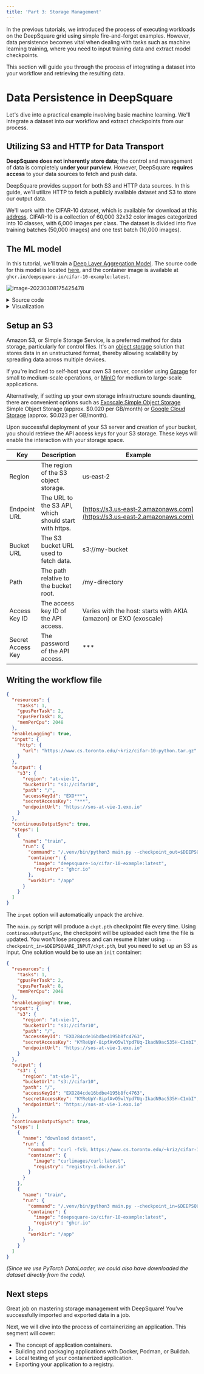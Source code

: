 ```yaml
---
title: 'Part 3: Storage Management'
---
```


In the previous tutorials, we introduced the process of executing workloads on the DeepSquare grid using simple fire-and-forget examples. However, data persistence becomes vital when dealing with tasks such as machine learning training, where you need to input training data and extract model checkpoints.

This section will guide you through the process of integrating a dataset into your workflow and retrieving the resulting data.

# Data Persistence in DeepSquare

Let's dive into a practical example involving basic machine learning. We'll integrate a dataset into our workflow and extract checkpoints from our process.

## Utilizing S3 and HTTP for Data Transport

**DeepSquare does not inherently store data**; the control and management of data is completely **under your purview**. However, DeepSquare **requires access** to your data sources to fetch and push data.

DeepSquare provides support for both S3 and HTTP data sources. In this guide, we'll utilize HTTP to fetch a publicly available dataset and S3 to store our output data.

We'll work with the CIFAR-10 dataset, which is available for download at this [address](https://www.cs.toronto.edu/~kriz/cifar-10-python.tar.gz). CIFAR-10 is a collection of 60,000 32x32 color images categorized into 10 classes, with 6,000 images per class. The dataset is divided into five training batches (50,000 images) and one test batch (10,000 images).

## The ML model

In this tutorial, we'll train a [Deep Layer Aggregation Model](https://arxiv.org/abs/1707.06484). The source code for this model is located [here](https://github.com/deepsquare-io/cifar-10-example), and the container image is available at `ghcr.io/deepsquare-io/cifar-10-example:latest`.

<div style={{textAlign: 'center'}}>

![image-20230308175425478](./part-3.assets/image-20230308175425478.png#invert-on-dark)

</div>

<details>
  <summary>Source code</summary>

```python title="model.py (PyTorch Model)"
import torch
import torch.nn.functional as F
from torch import nn


class BasicBlock(nn.Module):
    expansion = 1

    def __init__(self, in_planes, planes, stride=1):
        super(BasicBlock, self).__init__()
        self.conv1 = nn.Conv2d(
            in_planes, planes, kernel_size=3, stride=stride, padding=1, bias=False
        )
        self.bn1 = nn.BatchNorm2d(planes)
        self.conv2 = nn.Conv2d(
            planes, planes, kernel_size=3, stride=1, padding=1, bias=False
        )
        self.bn2 = nn.BatchNorm2d(planes)

        self.shortcut = nn.Sequential()
        if stride != 1 or in_planes != self.expansion * planes:
            self.shortcut = nn.Sequential(
                nn.Conv2d(
                    in_planes,
                    self.expansion * planes,
                    kernel_size=1,
                    stride=stride,
                    bias=False,
                ),
                nn.BatchNorm2d(self.expansion * planes),
            )

    def forward(self, x):
        out = F.relu(self.bn1(self.conv1(x)))
        out = self.bn2(self.conv2(out))
        out += self.shortcut(x)
        out = F.relu(out)
        return out


class Root(nn.Module):
    def __init__(self, in_channels, out_channels, kernel_size=1):
        super(Root, self).__init__()
        self.conv = nn.Conv2d(
            in_channels,
            out_channels,
            kernel_size,
            stride=1,
            padding=(kernel_size - 1) // 2,
            bias=False,
        )
        self.bn = nn.BatchNorm2d(out_channels)

    def forward(self, xs: list[torch.Tensor]):
        x = torch.cat(xs, 1)
        out = F.relu(self.bn(self.conv(x)))
        return out


class Tree(nn.Module):
    def __init__(self, block, in_channels, out_channels, level=1, stride=1):
        super(Tree, self).__init__()
        self.root = Root(2 * out_channels, out_channels)
        if level == 1:
            self.left_tree = block(in_channels, out_channels, stride=stride)
            self.right_tree = block(out_channels, out_channels, stride=1)
        else:
            self.left_tree = Tree(
                block, in_channels, out_channels, level=level - 1, stride=stride
            )
            self.right_tree = Tree(
                block, out_channels, out_channels, level=level - 1, stride=1
            )

    def forward(self, x):
        out1 = self.left_tree(x)
        out2 = self.right_tree(out1)
        out = self.root([out1, out2])
        return out


class SimpleDLA(nn.Module):
    def __init__(self, block=BasicBlock, num_classes=10):
        super(SimpleDLA, self).__init__()
        self.base = nn.Sequential(
            nn.Conv2d(3, 16, kernel_size=3, stride=1, padding=1, bias=False),
            nn.BatchNorm2d(16),
            nn.ReLU(True),
        )

        self.layer1 = nn.Sequential(
            nn.Conv2d(16, 16, kernel_size=3, stride=1, padding=1, bias=False),
            nn.BatchNorm2d(16),
            nn.ReLU(True),
        )

        self.layer2 = nn.Sequential(
            nn.Conv2d(16, 32, kernel_size=3, stride=1, padding=1, bias=False),
            nn.BatchNorm2d(32),
            nn.ReLU(True),
        )

        self.layer3 = Tree(block, 32, 64, level=1, stride=1)
        self.layer4 = Tree(block, 64, 128, level=2, stride=2)
        self.layer5 = Tree(block, 128, 256, level=2, stride=2)
        self.layer6 = Tree(block, 256, 512, level=1, stride=2)
        self.linear = nn.Linear(512, num_classes)

    def forward(self, x):
        out = self.base(x)
        out = self.layer1(out)
        out = self.layer2(out)
        out = self.layer3(out)
        out = self.layer4(out)
        out = self.layer5(out)
        out = self.layer6(out)
        out = F.avg_pool2d(out, 4)
        out = out.view(out.size(0), -1)
        out = self.linear(out)
        return out

```

</details>

<details>
<summary>Visualization</summary>

![model.pt](./part-3.assets/model.pt.svg#invert-on-dark)

</details>

## Setup an S3

Amazon S3, or Simple Storage Service, is a preferred method for data storage, particularly for control files. It's an [object storage](https://aws.amazon.com/what-is/object-storage/) solution that stores data in an unstructured format, thereby allowing scalability by spreading data across multiple devices.

If you're inclined to self-host your own S3 server, consider using [Garage](https://garagehq.deuxfleurs.fr) for small to medium-scale operations, or [MinIO](https://min.io) for medium to large-scale applications.

Alternatively, if setting up your own storage infrastructure sounds daunting, there are convenient options such as [Exoscale Simple Object Storage](https://www.exoscale.com/object-storage/) Simple Object Storage (approx. $0.020 per GB/month) or [Google Cloud Storage](https://cloud.google.com/storage) (approx. $0.023 per GB/month).

Upon successful deployment of your S3 server and creation of your bucket, you should retrieve the API access keys for your S3 storage. These keys will enable the interaction with your storage space.

| Key               | Description                                           | Example                                                                  |
| ----------------- | ----------------------------------------------------- | ------------------------------------------------------------------------ |
| Region            | The region of the S3 object storage.                  | us‑east‑2                                                                |
| Endpoint URL      | The URL to the S3 API, which should start with https. | [https://s3.us‑east‑2.amazonaws.com](https://s3.us‑east‑2.amazonaws.com) |
| Bucket URL        | The S3 bucket URL used to fetch data.                 | s3://my-bucket                                                           |
| Path              | The path relative to the bucket root.                 | /my-directory                                                            |
| Access Key ID     | The access key ID of the API access.                  | Varies with the host: starts with AKIA (amazon) or EXO (exoscale)        |
| Secret Access Key | The password of the API access.                       | \*\*\*                                                                   |

## Writing the workflow file

```json title="Workflow"
{
  "resources": {
    "tasks": 1,
    "gpusPerTask": 2,
    "cpusPerTask": 8,
    "memPerCpu": 2048
  },
  "enableLogging": true,
  "input": {
    "http": {
      "url": "https://www.cs.toronto.edu/~kriz/cifar-10-python.tar.gz"
    }
  },
  "output": {
    "s3": {
      "region": "at-vie-1",
      "bucketUrl": "s3://cifar10",
      "path": "/",
      "accessKeyId": "EXO***",
      "secretAccessKey": "***",
      "endpointUrl": "https://sos-at-vie-1.exo.io"
    }
  },
  "continuousOutputSync": true,
  "steps": [
    {
      "name": "train",
      "run": {
        "command": "/.venv/bin/python3 main.py --checkpoint_out=$DEEPSQUARE_OUTPUT/ckpt.pth --dataset=$DEEPSQUARE_INPUT/",
        "container": {
          "image": "deepsquare-io/cifar-10-example:latest",
          "registry": "ghcr.io"
        },
        "workDir": "/app"
      }
    }
  ]
}
```

The `input` option will automatically unpack the archive.

The `main.py` script will produce a `ckpt.pth` checkpoint file every time. Using `continuousOutputSync`, the checkpoint will be uploaded each time the file is updated. You won't lose progress and can resume it later using `--checkpoint_in=$DEEPSQUARE_INPUT/ckpt.pth`, but you need to set up an S3 as input. One solution would be to use an `init` container:

```json title="Workflow with resume checkpoint"
{
  "resources": {
    "tasks": 1,
    "gpusPerTask": 2,
    "cpusPerTask": 8,
    "memPerCpu": 2048
  },
  "enableLogging": true,
  "input": {
    "s3": {
      "region": "at-vie-1",
      "bucketUrl": "s3://cifar10",
      "path": "/",
      "accessKeyId": "EXO284cde16bdbe4195b8fc4763",
      "secretAccessKey": "KYReUpY-8ipfAvO5wlYpd7Uq-IkadN9ac535H-C1mbI",
      "endpointUrl": "https://sos-at-vie-1.exo.io"
    }
  },
  "output": {
    "s3": {
      "region": "at-vie-1",
      "bucketUrl": "s3://cifar10",
      "path": "/",
      "accessKeyId": "EXO284cde16bdbe4195b8fc4763",
      "secretAccessKey": "KYReUpY-8ipfAvO5wlYpd7Uq-IkadN9ac535H-C1mbI",
      "endpointUrl": "https://sos-at-vie-1.exo.io"
    }
  },
  "continuousOutputSync": true,
  "steps": [
    {
      "name": "download dataset",
      "run": {
        "command": "curl -fsSL https://www.cs.toronto.edu/~kriz/cifar-10-python.tar.gz -o $STORAGE_PATH/cifar-10-python.tar.gz; tar -C $STORAGE_PATH -xvzf $STORAGE_PATH/cifar-10-python.tar.gz; ls -lah $STORAGE_PATH",
        "container": {
          "image": "curlimages/curl:latest",
          "registry": "registry-1.docker.io"
        }
      }
    },
    {
      "name": "train",
      "run": {
        "command": "/.venv/bin/python3 main.py --checkpoint_in=$DEEPSQUARE_INPUT/ckpt.pth --checkpoint_out=$DEEPSQUARE_OUTPUT/ckpt.pth --dataset=$STORAGE_PATH/",
        "container": {
          "image": "deepsquare-io/cifar-10-example:latest",
          "registry": "ghcr.io"
        },
        "workDir": "/app"
      }
    }
  ]
}
```

_(Since we use PyTorch DataLoader, we could also have downloaded the dataset directly from the code)._

## Next steps

Great job on mastering storage management with DeepSquare! You've successfully imported and exported data in a job.

Next, we will dive into the process of containerizing an application. This segment will cover:

- The concept of application containers.
- Building and packaging applications with Docker, Podman, or Buildah.
- Local testing of your containerized application.
- Exporting your application to a registry.
